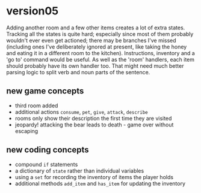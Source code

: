# version05

Adding another room and a few other items creates a lot of extra states. Tracking all the states is quite hard; especially since most of them probably wouldn't ever even get actioned; there may be branches I've missed (including ones I've deliberately ignored at present, like taking the honey and eating it in a different room to the kitchen).
Instructions, inventory and a 'go to' command would be useful.
As well as the 'room' handlers, each item should probably have its own handler too. That might need much better parsing logic to split verb and noun parts of the sentence.

## new game concepts
* third room added
* additional actions `consume`, `pet`, `give`, `attack`, `describe`
* rooms only show their description the first time they are visited
* jeopardy! attacking the bear leads to death - game over without escaping

## new coding concepts
* compound `if` statements
* a dictionary of `state` rather than individual variables
* using a `set` for recording the inventory of items the player holds
* additional methods `add_item` and `has_item` for updating the inventory
